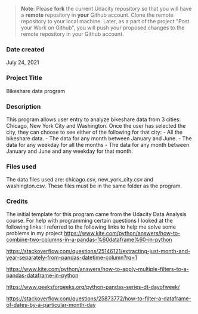 >**Note**: Please **fork** the current Udacity repository so that you will have a **remote** repository in **your** Github account. Clone the remote repository to your local machine. Later, as a part of the project "Post your Work on Github", you will push your proposed changes to the remote repository in your Github account.

### Date created
July 24, 2021

### Project Title
Bikeshare data program

### Description
This program allows user entry to analyze bikeshare data from
3 cities: Chicago, New York City and Washington.
Once the user has selected the city, they can choose to see either of the following for that city:
    - All the bikeshare data.
    - The data for any month between January and June.
    - The data for any weekday for all the months
    - The data for any month between January and June and any weekday for that month.

### Files used
The data files used are:
chicago.csv, new_york_city.csv and washington.csv.
These files must be in the same folder as the program.

### Credits
The initial template for this program came from the Udacity Data Analysis course.
For help with programming certain questions I looked at the following links:
I referred to the following links to help me solve some problems in my project
https://www.kite.com/python/answers/how-to-combine-two-columns-in-a-pandas-%60dataframe%60-in-python

https://stackoverflow.com/questions/25146121/extracting-just-month-and-year-separately-from-pandas-datetime-column?rq=1

https://www.kite.com/python/answers/how-to-apply-multiple-filters-to-a-pandas-dataframe-in-python

https://www.geeksforgeeks.org/python-pandas-series-dt-dayofweek/

https://stackoverflow.com/questions/25873772/how-to-filter-a-dataframe-of-dates-by-a-particular-month-day
